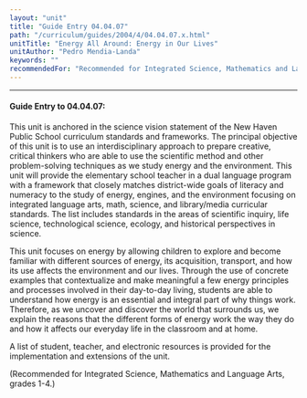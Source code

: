 ```yaml
---
layout: "unit"
title: "Guide Entry 04.04.07"
path: "/curriculum/guides/2004/4/04.04.07.x.html"
unitTitle: "Energy All Around: Energy in Our Lives"
unitAuthor: "Pedro Mendia-Landa"
keywords: ""
recommendedFor: "Recommended for Integrated Science, Mathematics and Language Arts, grades 1-4."
---
```

<body>
<hr/>
 <h4>
  Guide Entry to 04.04.07:
 </h4>
 <p>
  This unit is anchored in the science vision statement of the New Haven Public School curriculum standards and frameworks. The principal objective of this unit is to use an interdisciplinary approach to prepare creative, critical thinkers who are able to use the scientific method and other problem-solving techniques as we study energy and the environment. This unit will provide the elementary school teacher in a dual language program with a framework that closely matches district-wide goals of literacy and numeracy to the study of energy, engines, and the environment focusing on integrated language arts, math, science, and library/media curricular standards. The list includes standards in the areas of scientific inquiry, life science, technological science, ecology, and historical perspectives in science.
 </p>
<p>
  This unit focuses on energy by allowing children to explore and become familiar with different sources of energy, its acquisition, transport, and how its use affects the environment and our lives. Through the use of concrete examples that contextualize and make meaningful a few energy principles and processes involved in their day-to-day living, students are able to understand how energy is an essential and integral part of why things work. Therefore, as we uncover and discover the world that surrounds us, we explain the reasons that the different forms of energy work the way they do and how it affects our everyday life in the classroom and at home.
 </p>
<p>
  A list of student, teacher, and electronic resources is provided for the implementation and extensions of the unit.
 </p>
<p>
  (Recommended for Integrated Science, Mathematics and Language Arts, grades 1-4.)
 </p>

</body>